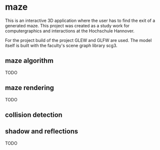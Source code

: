 # maze

This is an interactive 3D application where the user has to find the 
exit of a generated maze. This project was created as a study work 
for computergraphics and interactions at the Hochschule Hannover.

For the project build of the project GLEW and GLFW are used. The
model itself is built with the faculty's scene graph library
scg3.

## maze algorithm

TODO

## maze rendering

TODO

## collision detection

## shadow and reflections

TODO
